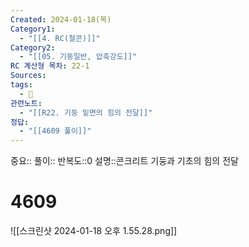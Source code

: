 ```yaml
---
Created: 2024-01-18(목)
Category1:
  - "[[4. RC(철콘)]]"
Category2:
  - "[[05. 기둥일반, 압축강도]]"
RC 계산형 목차: 22-1
Sources: 
tags:
  - 🧮
관련노트:
  - "[[R22. 기둥 밑면의 힘의 전달]]"
정답:
  - "[[4609 풀이]]"
---
```

중요::
풀이::
반복도::0
설명::콘크리트 기둥과 기초의 힘의 전달

#  4609

![[스크린샷 2024-01-18 오후 1.55.28.png]]